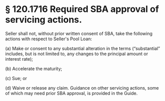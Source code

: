# § 120.1716   Required SBA approval of servicing actions.

Seller shall not, without prior written consent of SBA, take the following actions with respect to Seller's Pool Loan:


(a) Make or consent to any substantial alteration in the terms (“substantial” includes, but is not limited to, any changes to the principal amount or interest rate);


(b) Accelerate the maturity;


(c) Sue; or


(d) Waive or release any claim. Guidance on other servicing actions, some of which may need prior SBA approval, is provided in the Guide.




